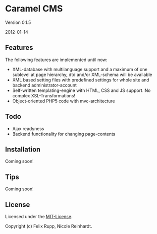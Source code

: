 Caramel CMS
=============
Version 0.1.5

2012-01-14


Features
-------

The following features are implemented until now:

* XML-database with multilanguage support and a maximum of one sublevel at page hierarchy, dtd and/or XML-schema will be available
* XML based setting files with predefined settings for whole site and backend administrator-account
* Self-written templating-engine with HTML, CSS and JS support. No complex XSL-Transformations!
* Object-oriented PHP5 code with mvc-architecture


Todo
----

* Ajax readyness
* Backend functionality for changing page-contents


Installation
-----------

Coming soon!


Tips
-----

Coming soon!


License
-------

Licensed under the [MIT-License](http://www.opensource.org/licenses/mit-license.php).

Copyright (c) Felix Rupp, Nicole Reinhardt.
